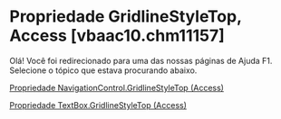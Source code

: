 
# Propriedade GridlineStyleTop, Access [vbaac10.chm11157]

Olá! Você foi redirecionado para uma das nossas páginas de Ajuda F1. Selecione o tópico que estava procurando abaixo.

[Propriedade NavigationControl.GridlineStyleTop (Access)](http://msdn.microsoft.com/library/53782607-fd23-26e2-ae48-721786cd20cc%28Office.15%29.aspx)

[Propriedade TextBox.GridlineStyleTop (Access)](http://msdn.microsoft.com/library/57a47306-5b85-06e0-e59f-f86e617d9c75%28Office.15%29.aspx)

